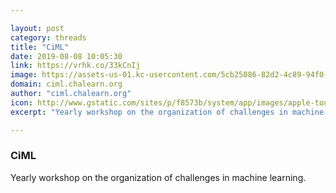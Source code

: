 ```yaml
---

layout: post
category: threads
title: "CiML"
date: 2019-08-08 10:05:30
link: https://vrhk.co/33kCnIj
image: https://assets-us-01.kc-usercontent.com/5cb25086-82d2-4c89-94f0-8450813a0fd3/7612882c-b982-4b64-9107-013de0fc7e3a/Amir_Banifatemi.jpg
domain: ciml.chalearn.org
author: "ciml.chalearn.org"
icon: http://www.gstatic.com/sites/p/f8573b/system/app/images/apple-touch-icon.png
excerpt: "Yearly workshop on the organization of challenges in machine learning."

---
```


### CiML

Yearly workshop on the organization of challenges in machine learning.